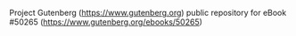 Project Gutenberg (https://www.gutenberg.org) public repository for
eBook #50265 (https://www.gutenberg.org/ebooks/50265)
